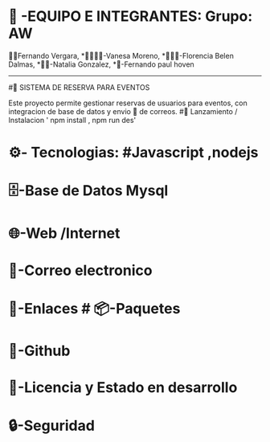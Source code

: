 
# 👥 -EQUIPO  E INTEGRANTES:  Grupo: AW
🧑‍💻Fernando Vergara,  *👩‍🎓🎣😊-Vanesa Moreno,  *🧑‍🎓💮-Florencia Belen Dalmas,  *🧑‍🎓-Natalia Gonzalez, *🧒-Fernando paul hoven 

**************************************************************************************************************************
#🎫 SISTEMA DE RESERVA PARA EVENTOS

Este proyecto permite gestionar reservas de usuarios para eventos, con integracion de base de datos y envio 📧 de correos.
#🚀 Lanzamiento / Instalacion ' npm install , npm run des'
# ⚙️- Tecnologias:  #Javascript ,nodejs
# 🗄️-Base de Datos Mysql
# 🌐-Web /Internet
# 📧-Correo electronico
# 🔗-Enlaces # 📦-Paquetes
# 🐙-Github
# 📄-Licencia y Estado en desarrollo 
# 🔒-Seguridad

